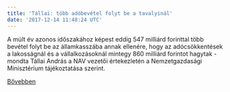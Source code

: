 ```yaml
---
title: 'Tállai: több adóbevétel folyt be a tavalyinál'
date: '2017-12-14 11:48:24 UTC'
---
```


A múlt év azonos időszakához képest eddig 547 milliárd forinttal több bevétel folyt be az államkasszába annak ellenére, hogy az adócsökkentések a lakosságnál és a vállalkozásoknál mintegy 860 milliárd forintot hagytak - mondta Tállai András a NAV vezetői értekezletén a Nemzetgazdasági Minisztérium tájékoztatása szerint.


[Bővebben](http://ift.tt/2jUxwII)
